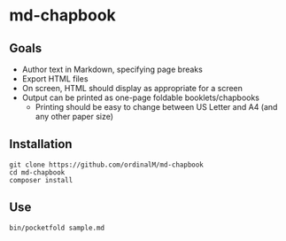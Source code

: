 # md-chapbook

## Goals

- Author text in Markdown, specifying page breaks
- Export HTML files
- On screen, HTML should display as appropriate for a screen
- Output can be printed as one-page foldable booklets/chapbooks
  - Printing should be easy to change between US Letter and A4 (and any other paper size)

## Installation

```shell
git clone https://github.com/ordinalM/md-chapbook
cd md-chapbook
composer install
```

## Use

```shell
bin/pocketfold sample.md
```